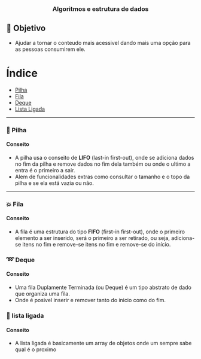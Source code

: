 <h3 align="center">
    Algoritmos e estrutura de dados
</h3>


<a id="objetivo"></a>

## :bookmark: Objetivo

- Ajudar a tornar o conteudo mais acessivel dando mais uma opção para as pessoas consumirem ele.

# Índice

- [Pilha](#pilha) 
- [Fila](#fila) 
- [Deque](#deque)
- [Lista Ligada](#lista_ligada)

<hr>

<a id="pilha"></a>
### :large_orange_diamond: Pilha

#### Conseito

- A pilha usa o conseito de <b>LIFO</b> (last-in first-out), onde se adiciona dados no fim da pilha e remove dados no fim dela também ou onde o ultimo a entra é o primeiro a sair.
- Alem de funcionalidades extras como consultar o tamanho e o topo da pilha e se ela está vazia ou não.

<hr>

<a id="fila"></a>
### :boom: Fila

#### Conseito

- A fila é uma estrutura do tipo <b>FIFO</b> (first-in first-out), onde o primeiro elemento a ser inserido, será o primeiro a ser retirado, ou seja, adiciona-se itens no fim e remove-se itens no fim e remove-se do início.


<a id="deque"></a>
### :loop: Deque

#### Conseito

- Uma fila Duplamente Terminada (ou Deque) é um tipo abstrato de dado que organiza uma fila.
- Onde é posivel inserir e remover tanto do inicio como do fim.


<a id="lista_ligada"></a>
### :couple: lista ligada

#### Conseito
- A lista ligada é basicamente um array de objetos onde um sempre sabe qual é o proximo
